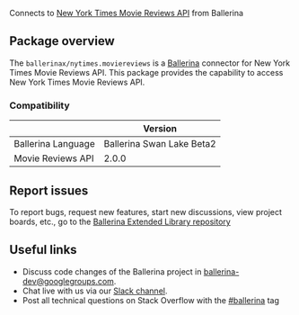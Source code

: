 Connects to [New York Times Movie Reviews API](https://developer.nytimes.com/docs/movie-reviews-api/1/overview) from Ballerina

## Package overview
The `ballerinax/nytimes.moviereviews` is a [Ballerina](https://ballerina.io/) connector for New York Times Movie Reviews API.
This package provides the capability to access New York Times Movie Reviews API.

### Compatibility
|                               | Version                         |
|-------------------------------|---------------------------------|
| Ballerina Language            | Ballerina Swan Lake Beta2       | 
| Movie Reviews API             | 2.0.0                           |

## Report issues
To report bugs, request new features, start new discussions, view project boards, etc., go to the [Ballerina Extended Library repository](https://github.com/ballerina-platform/ballerina-extended-library)

## Useful links
- Discuss code changes of the Ballerina project in [ballerina-dev@googlegroups.com](mailto:ballerina-dev@googlegroups.com).
- Chat live with us via our [Slack channel](https://ballerina.io/community/slack/).
- Post all technical questions on Stack Overflow with the [#ballerina](https://stackoverflow.com/questions/tagged/ballerina) tag
